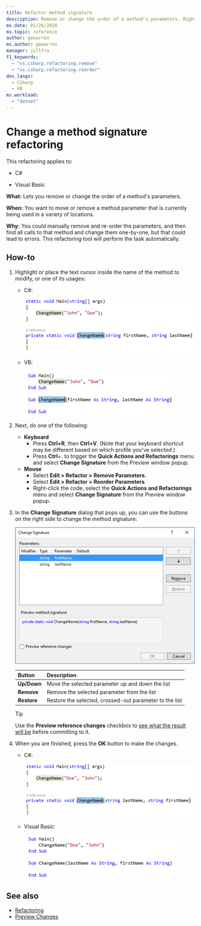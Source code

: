 ```yaml
---
title: Refactor method signature
description: Remove or change the order of a method's parameters. Right-click the method, select Quick Actions and Refactorings, and select Change Signature.
ms.date: 01/26/2018
ms.topic: reference
author: gewarren
ms.author: gewarren
manager: jillfra
f1_keywords:
  - "vs.csharp.refactoring.remove"
  - "vs.csharp.refactoring.reorder"
dev_langs:
  - CSharp
  - VB
ms.workload:
  - "dotnet"
---
```

# Change a method signature refactoring

This refactoring applies to:

- C#

- Visual Basic

**What:** Lets you remove or change the order of a method's parameters.

**When:** You want to move or remove a method parameter that is currently being used in a variety of locations.

**Why:** You could manually remove and re-order the parameters, and then find all calls to that method and change them one-by-one, but that could lead to errors.  This refactoring tool will perform the task automatically.

## How-to

1. Highlight or place the text cursor inside the name of the method to modify, or one of its usages:

   - C#:

       ![Highlighted code C#](media/changesignature-highlight-cs.png)

   - VB:

       ![Highlighted code Visual Basic](media/changesignature-highlight-vb.png)

2. Next, do one of the following:

   - **Keyboard**
      - Press **Ctrl+R**, then **Ctrl+V**.  (Note that your keyboard shortcut may be different based on which profile you've selected.)
      - Press **Ctrl**+**.** to trigger the **Quick Actions and Refactorings** menu and select **Change Signature** from the Preview window popup.
   - **Mouse**
      - Select **Edit > Refactor > Remove Parameters**.
      - Select **Edit > Refactor > Reorder Parameters**.
      - Right-click the code, select the **Quick Actions and Refactorings** menu and select **Change Signature** from the Preview window popup.

3. In the **Change Signature** dialog that pops up, you can use the buttons on the right side to change the method signature:

   ![Change Signature dialog](media/changesignature-dialog-cs.png)

   | Button | Description
   | ------ | ---
   | **Up/Down** | Move the selected parameter up and down the list
   | **Remove** | Remove the selected parameter from the list
   | **Restore** | Restore the selected, crossed-out parameter to the list

   > [!TIP]
   > Use the **Preview reference changes** checkbox to [see what the result will be](../../ide/preview-changes.md) before committing to it.

4. When you are finished, press the **OK** button to make the changes.

   - C#:

      ![Change Signature result - C#](media/changesignature-result-cs.png)

   - Visual Basic:

      ![Change Signature result - Visual Basic](media/changesignature-result-vb.png)

## See also

- [Refactoring](../refactoring-in-visual-studio.md)
- [Preview Changes](../../ide/preview-changes.md)